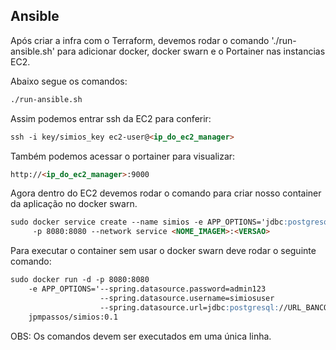 ## Ansible

Após criar a infra com o Terraform, devemos rodar o comando './run-ansible.sh' para adicionar docker, docker swarn e o Portainer nas instancias EC2.

Abaixo segue os comandos:
```markdown
./run-ansible.sh
```

Assim podemos entrar ssh da EC2 para conferir:
```markdown
ssh -i key/simios_key ec2-user@<ip_do_ec2_manager>
```

Também podemos acessar o portainer para visualizar:
```markdown
http://<ip_do_ec2_manager>:9000
```

Agora dentro do EC2 devemos rodar o comando para criar nosso container da aplicação no docker swarn.
```markdown
sudo docker service create --name simios -e APP_OPTIONS='jdbc:postgresql://URL_DO_RDS_DA_SUA_CONTA:5432/simios' 
     -p 8080:8080 --network service <NOME_IMAGEM>:<VERSAO>
```

Para executar o container sem usar o docker swarn deve rodar o seguinte comando:

```markdown
sudo docker run -d -p 8080:8080 
    -e APP_OPTIONS='--spring.datasource.password=admin123 
                    --spring.datasource.username=simiosuser 
                    --spring.datasource.url=jdbc:postgresql://URL_BANCO_DE_DADOS:5432/simios' 
    jpmpassos/simios:0.1
```


OBS: Os comandos devem ser executados em uma única linha.
